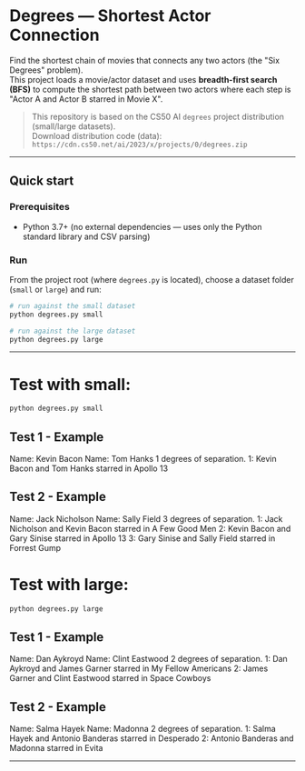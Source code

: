 # Degrees — Shortest Actor Connection

Find the shortest chain of movies that connects any two actors (the "Six Degrees" problem).  
This project loads a movie/actor dataset and uses **breadth-first search (BFS)** to compute the shortest path between two actors where each step is "Actor A and Actor B starred in Movie X".

> This repository is based on the CS50 AI `degrees` project distribution (small/large datasets).  
> Download distribution code (data): `https://cdn.cs50.net/ai/2023/x/projects/0/degrees.zip`

----------------------------------------------------------------------------------------------------

## Quick start

### Prerequisites
- Python 3.7+ (no external dependencies — uses only the Python standard library and CSV parsing)

### Run
From the project root (where `degrees.py` is located), choose a dataset folder (`small` or `large`) and run:

```bash
# run against the small dataset
python degrees.py small

# run against the large dataset
python degrees.py large
```

----------------------------------------------------------------------------------------------------

# Test with small:
```bash
python degrees.py small
```

## Test 1 - Example 
Name: Kevin Bacon
Name: Tom Hanks
1 degrees of separation.
1: Kevin Bacon and Tom Hanks starred in Apollo 13

## Test 2 - Example
Name: Jack Nicholson
Name: Sally Field
3 degrees of separation.
1: Jack Nicholson and Kevin Bacon starred in A Few Good Men
2: Kevin Bacon and Gary Sinise starred in Apollo 13
3: Gary Sinise and Sally Field starred in Forrest Gump

# Test with large: 
```bash
python degrees.py large
```

## Test 1 - Example
Name: Dan Aykroyd
Name: Clint Eastwood
2 degrees of separation.
1: Dan Aykroyd and James Garner starred in My Fellow Americans
2: James Garner and Clint Eastwood starred in Space Cowboys

## Test 2 - Example
Name: Salma Hayek
Name: Madonna
2 degrees of separation.
1: Salma Hayek and Antonio Banderas starred in Desperado
2: Antonio Banderas and Madonna starred in Evita

----------------------------------------------------------------------------------------------------

